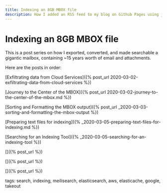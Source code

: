 ```yaml
---
title: Indexing an 8GB MBOX file
description: How I added an RSS feed to my blog on Github Pages using jekyll-feed
---
```


# Indexing an 8GB MBOX file

This is a post series on how I exported, converted, and made searchable a
gigantic mailbox, containing ~15 years worth of email and attachments.

Here are the posts in order:

[Exfiltrating data from Cloud Services]({% post_url 2020-03-02-exfiltrating-data-from-cloud-services %})

[Journey to the Center of the MBOX]({% post_url 2020-03-02-journey-to-the-center-of-the-mbox.md %})

[Sorting and Formatting the MBOX output]({% post_url _2020-03-03-sorting-and-formatting-the-mbox-output %})

[Preparing text files for indexing]({% _2020-03-05-preparing-text-files-for-indexing.md  %})

[Searching for an Indexing Tool]({% _2020-03-05-searching-for-an-indexing-tool  %})

[]({% post_url  %})

[]({% post_url  %})

[]({% post_url  %})


tags: search, indexing, meilisearch, elasticsearch, aws, elasticache, google, takeout